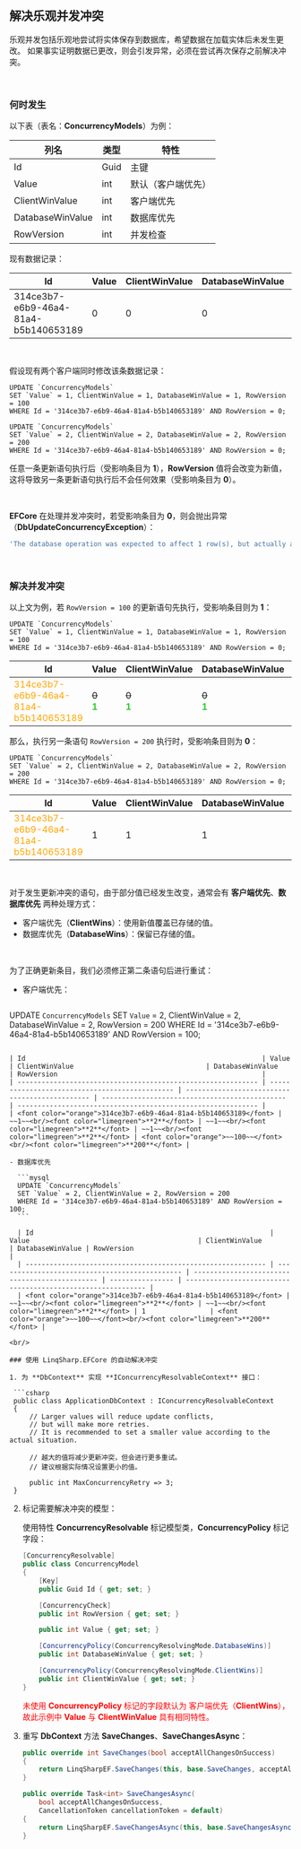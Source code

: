 ## 解决乐观并发冲突

乐观并发包括乐观地尝试将实体保存到数据库，希望数据在加载实体后未发生更改。 如果事实证明数据已更改，则会引发异常，必须在尝试再次保存之前解决冲突。

<br/>

### 何时发生

以下表（表名：**ConcurrencyModels**）为例：

| 列名             | 类型 | 特性               |
| ---------------- | ---- | ------------------ |
| Id               | Guid | 主键               |
| Value            | int  | 默认（客户端优先） |
| ClientWinValue   | int  | 客户端优先         |
| DatabaseWinValue | int  | 数据库优先         |
| RowVersion       | int  | 并发检查           |

现有数据记录：

| Id                                   | Value | ClientWinValue | DatabaseWinValue | RowVersion |
| ------------------------------------ | ----- | -------------- | ---------------- | ---------- |
| 314ce3b7-e6b9-46a4-81a4-b5b140653189 | 0     | 0              | 0                | 0          |

<br/>

假设现有两个客户端同时修改该条数据记录：

```mysql
UPDATE `ConcurrencyModels` 
SET `Value` = 1, ClientWinValue = 1, DatabaseWinValue = 1, RowVersion = 100 
WHERE Id = '314ce3b7-e6b9-46a4-81a4-b5b140653189' AND RowVersion = 0;
```

```mysql
UPDATE `ConcurrencyModels` 
SET `Value` = 2, ClientWinValue = 2, DatabaseWinValue = 2, RowVersion = 200 
WHERE Id = '314ce3b7-e6b9-46a4-81a4-b5b140653189' AND RowVersion = 0;
```

任意一条更新语句执行后（受影响条目为 **1**），**RowVersion** 值将会改变为新值，这将导致另一条更新语句执行后不会任何效果（受影响条目为 **0**）。

<br/>

**EFCore** 在处理并发冲突时，若受影响条目为 **0**，则会抛出异常（**DbUpdateConcurrencyException**）：

```powershell
'The database operation was expected to affect 1 row(s), but actually affected 0 row(s); '
```

<br/>

### 解决并发冲突

以上文为例，若 `RowVersion = 100` 的更新语句先执行，受影响条目则为 **1**：

```mysql
UPDATE `ConcurrencyModels` 
SET `Value` = 1, ClientWinValue = 1, DatabaseWinValue = 1, RowVersion = 100 
WHERE Id = '314ce3b7-e6b9-46a4-81a4-b5b140653189' AND RowVersion = 0;
```

| Id                                                           | Value                                          | ClientWinValue                                 | DatabaseWinValue                               | RowVersion                                                   |
| ------------------------------------------------------------ | ---------------------------------------------- | ---------------------------------------------- | ---------------------------------------------- | ------------------------------------------------------------ |
| <font color="orange">314ce3b7-e6b9-46a4-81a4-b5b140653189</font> | ~~0~~<br/><font color="limegreen">**1**</font> | ~~0~~<br/><font color="limegreen">**1**</font> | ~~0~~<br/><font color="limegreen">**1**</font> | <font color="orange">~~0~~</font><br/><font color="limegreen">**100**</font> |

那么，执行另一条语句 `RowVersion = 200` 执行时，受影响条目则为 **0**：

```mysql
UPDATE `ConcurrencyModels` 
SET `Value` = 2, ClientWinValue = 2, DatabaseWinValue = 2, RowVersion = 200 
WHERE Id = '314ce3b7-e6b9-46a4-81a4-b5b140653189' AND RowVersion = 0;
```

| Id                                                           | Value | ClientWinValue | DatabaseWinValue | RowVersion                   |
| ------------------------------------------------------------ | ----- | -------------- | ---------------- | ---------------------------- |
| <font color="orange">314ce3b7-e6b9-46a4-81a4-b5b140653189</font> | 1     | 1              | 1                | <font color="red">100</font> |

<br/>

对于发生更新冲突的语句，由于部分值已经发生改变，通常会有 **客户端优先**、**数据库优先** 两种处理方式：

- 客户端优先（**ClientWins**）：使用新值覆盖已存储的值。
- 数据库优先（**DatabaseWins**）：保留已存储的值。

<br/>

为了正确更新条目，我们必须修正第二条语句后进行重试：

- 客户端优先：

  ```mysql
UPDATE `ConcurrencyModels` 
    SET `Value` = 2, ClientWinValue = 2, DatabaseWinValue = 2, RowVersion = 200 
    WHERE Id = '314ce3b7-e6b9-46a4-81a4-b5b140653189' AND RowVersion = 100;
  ```
  
  | Id                                                           | Value                                          | ClientWinValue                                 | DatabaseWinValue                               | RowVersion                                                   |
| ------------------------------------------------------------ | ---------------------------------------------- | ---------------------------------------------- | ---------------------------------------------- | ------------------------------------------------------------ |
  | <font color="orange">314ce3b7-e6b9-46a4-81a4-b5b140653189</font> | ~~1~~<br/><font color="limegreen">**2**</font> | ~~1~~<br/><font color="limegreen">**2**</font> | ~~1~~<br/><font color="limegreen">**2**</font> | <font color="orange">~~100~~</font><br/><font color="limegreen">**200**</font> |

- 数据库优先

    ```mysql
    UPDATE `ConcurrencyModels` 
    SET `Value` = 2, ClientWinValue = 2, RowVersion = 200 
    WHERE Id = '314ce3b7-e6b9-46a4-81a4-b5b140653189' AND RowVersion = 100;
    ```

    | Id                                                           | Value                                          | ClientWinValue                                 | DatabaseWinValue | RowVersion                                                   |
    | ------------------------------------------------------------ | ---------------------------------------------- | ---------------------------------------------- | ---------------- | ------------------------------------------------------------ |
    | <font color="orange">314ce3b7-e6b9-46a4-81a4-b5b140653189</font> | ~~1~~<br/><font color="limegreen">**2**</font> | ~~1~~<br/><font color="limegreen">**2**</font> | 1                | <font color="orange">~~100~~</font><br/><font color="limegreen">**200**</font> |

<br/>

### 使用 LinqSharp.EFCore 的自动解决冲突

1. 为 **DbContext** 实现 **IConcurrencyResolvableContext** 接口：

   ```csharp
   public class ApplicationDbContext : IConcurrencyResolvableContext
   {
       // Larger values will reduce update conflicts,
       // but will make more retries.
       // It is recommended to set a smaller value according to the actual situation.
       
       // 越大的值将减少更新冲突，但会进行更多重试。
       // 建议根据实际情况设置更小的值。
       
       public int MaxConcurrencyRetry => 3;
   }
   ```

2. 标记需要解决冲突的模型：

   使用特性 **ConcurrencyResolvable** 标记模型类，**ConcurrencyPolicy** 标记字段：

   ```csharp
   [ConcurrencyResolvable]
   public class ConcurrencyModel
   {
       [Key]
       public Guid Id { get; set; }
   
       [ConcurrencyCheck]
       public int RowVersion { get; set; }
   
       public int Value { get; set; }
   
       [ConcurrencyPolicy(ConcurrencyResolvingMode.DatabaseWins)]
       public int DatabaseWinValue { get; set; }
   
       [ConcurrencyPolicy(ConcurrencyResolvingMode.ClientWins)]
       public int ClientWinValue { get; set; }
   }
   ```

   <font color="red">未使用 **ConcurrencyPolicy** 标记的字段默认为 客户端优先（**ClientWins**），故此示例中 **Value** 与 **ClientWinValue** 具有相同特性。</font>

3. 重写 **DbContext** 方法 **SaveChanges**、**SaveChangesAsync**：

   ```csharp
   public override int SaveChanges(bool acceptAllChangesOnSuccess)
   {
       return LinqSharpEF.SaveChanges(this, base.SaveChanges, acceptAllChangesOnSuccess);
   }
   
   public override Task<int> SaveChangesAsync(
       bool acceptAllChangesOnSuccess, 
       CancellationToken cancellationToken = default)
   {
       return LinqSharpEF.SaveChangesAsync(this, base.SaveChangesAsync, acceptAllChangesOnSuccess, cancellationToken);
   }
   ```

<br/>

